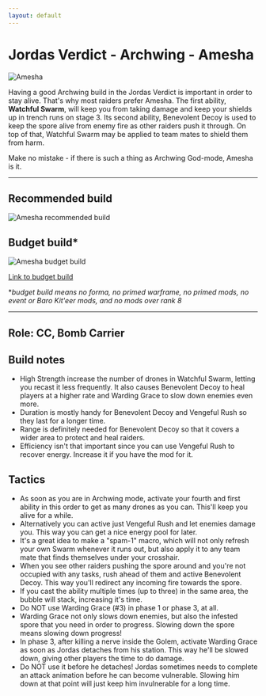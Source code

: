 ```yaml
---
layout: default
---
```

# Jordas Verdict - Archwing - Amesha

![Amesha](http://i.imgur.com/EdMM69r.png)

Having a good Archwing build in the Jordas Verdict is important in order to stay alive. That's why most raiders prefer Amesha. The first ability, **Watchful Swarm**, will keep you from taking damage and keep your shields up in trench runs on stage 3. Its second ability, Benevolent Decoy is used to keep the spore alive from enemy fire as other raiders push it through. On top of that, Watchful Swarm may be applied to team mates to shield them from harm. 

Make no mistake - if there is such a thing as Archwing God-mode, Amesha is it. 

* * *

## Recommended build

![Amesha recommended build](https://cdn.discordapp.com/attachments/245743045868257280/248526833157537793/unknown.png)

## Budget build*

![Amesha budget build](http://i.imgur.com/bz1VNJw.png)

[Link to budget build](http://warframe-builder.com/Warframes/Builder/Amesha/t_30_234000000_419-7-4-420-0-5-421-6-3-422-1-5-423-3-3-424-2-5-426-4-3-428-5-8_420-6-422-6-424-5-423-5-426-9-428-14-421-7-419-8_0/en/1-0-47)

*_budget build means no forma, no primed warframe, no primed mods, no event or Baro Kit'eer mods, and no mods over rank 8_

* * *

## Role: CC, Bomb Carrier

## Build notes

* High Strength increase the number of drones in Watchful Swarm, letting you recast it less frequently. It also causes Benevolent Decoy to heal players at a higher rate and Warding Grace to slow down enemies even more.
* Duration is mostly handy for Benevolent Decoy and Vengeful Rush so they last for a longer time.
* Range is definitely needed for Benevolent Decoy so that it covers a wider area to protect and heal raiders.
* Efficiency isn't that important since you can use Vengeful Rush to recover energy. Increase it if you have the mod for it.

## Tactics

* As soon as you are in Archwing mode, activate your fourth and first ability in this order to get as many drones as you can. This'll keep you alive for a while.
* Alternatively you can active just Vengeful Rush and let enemies damage you. This way you can get a nice energy pool for later.
* It's a great idea to make a "spam-1" macro, which will not only refresh your own Swarm whenever it runs out, but also apply it to any team mate that finds themselves under your crosshair.
* When you see other raiders pushing the spore around and you're not occupied with any tasks, rush ahead of them and active Benevolent Decoy. This way you'll redirect any incoming fire towards the spore.
* If you cast the ability multiple times (up to three) in the same area, the bubble will stack, increasing it's time.
* Do NOT use Warding Grace (#3) in phase 1 or phase 3, at all.
* Warding Grace not only slows down enemies, but also the infested spore that you need in order to progress. Slowing down the spore means slowing down progress!
* In phase 3, after killing a nerve inside the Golem, activate Warding Grace as soon as Jordas detaches from his station. This way he'll be slowed down, giving other players the time to do damage.
* Do NOT use it before he detaches! Jordas sometimes needs to complete an attack animation before he can become vulnerable. Slowing him down at that point will just keep him invulnerable for a long time.